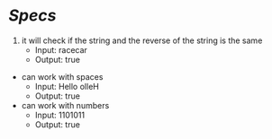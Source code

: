 # __*Specs*__

1. it will check if the string and the reverse of the string is the same
    - Input: racecar
    - Output: true
- can work with spaces
    - Input: Hello olleH
    - Output: true
- can work with numbers
    - Input: 1101011
    - Output: true
